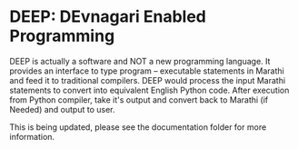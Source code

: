 # DEEP: DEvnagari Enabled Programming
DEEP is actually a software and NOT a new programming language. It provides an interface to type program – executable statements in Marathi and feed it to traditional compilers. DEEP would process the input Marathi statements to convert into equivalent English Python code. After execution from Python compiler, take it's output and convert back to Marathi (if Needed) and output to user.

This is being updated, please see the documentation folder for more information.
